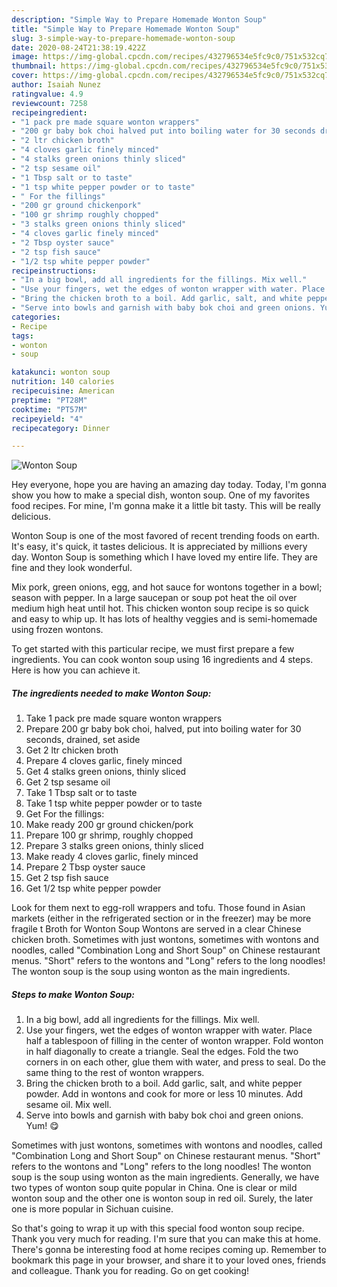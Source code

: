 ```yaml
---
description: "Simple Way to Prepare Homemade Wonton Soup"
title: "Simple Way to Prepare Homemade Wonton Soup"
slug: 3-simple-way-to-prepare-homemade-wonton-soup
date: 2020-08-24T21:38:19.422Z
image: https://img-global.cpcdn.com/recipes/432796534e5fc9c0/751x532cq70/wonton-soup-recipe-main-photo.jpg
thumbnail: https://img-global.cpcdn.com/recipes/432796534e5fc9c0/751x532cq70/wonton-soup-recipe-main-photo.jpg
cover: https://img-global.cpcdn.com/recipes/432796534e5fc9c0/751x532cq70/wonton-soup-recipe-main-photo.jpg
author: Isaiah Nunez
ratingvalue: 4.9
reviewcount: 7258
recipeingredient:
- "1 pack pre made square wonton wrappers"
- "200 gr baby bok choi halved put into boiling water for 30 seconds drained set aside"
- "2 ltr chicken broth"
- "4 cloves garlic finely minced"
- "4 stalks green onions thinly sliced"
- "2 tsp sesame oil"
- "1 Tbsp salt or to taste"
- "1 tsp white pepper powder or to taste"
- " For the fillings"
- "200 gr ground chickenpork"
- "100 gr shrimp roughly chopped"
- "3 stalks green onions thinly sliced"
- "4 cloves garlic finely minced"
- "2 Tbsp oyster sauce"
- "2 tsp fish sauce"
- "1/2 tsp white pepper powder"
recipeinstructions:
- "In a big bowl, add all ingredients for the fillings. Mix well."
- "Use your fingers, wet the edges of wonton wrapper with water. Place half a tablespoon of filling in the center of wonton wrapper. Fold wonton in half diagonally to create a triangle. Seal the edges. Fold the two corners in on each other, glue them with water, and press to seal. Do the same thing to the rest of wonton wrappers."
- "Bring the chicken broth to a boil. Add garlic, salt, and white pepper powder. Add in wontons and cook for more or less 10 minutes. Add sesame oil. Mix well."
- "Serve into bowls and garnish with baby bok choi and green onions. Yum! 😋"
categories:
- Recipe
tags:
- wonton
- soup

katakunci: wonton soup 
nutrition: 140 calories
recipecuisine: American
preptime: "PT28M"
cooktime: "PT57M"
recipeyield: "4"
recipecategory: Dinner

---
```



![Wonton Soup](https://img-global.cpcdn.com/recipes/432796534e5fc9c0/751x532cq70/wonton-soup-recipe-main-photo.jpg)

Hey everyone, hope you are having an amazing day today. Today, I'm gonna show you how to make a special dish, wonton soup. One of my favorites food recipes. For mine, I'm gonna make it a little bit tasty. This will be really delicious.

Wonton Soup is one of the most favored of recent trending foods on earth. It's easy, it's quick, it tastes delicious. It is appreciated by millions every day. Wonton Soup is something which I have loved my entire life. They are fine and they look wonderful.

Mix pork, green onions, egg, and hot sauce for wontons together in a bowl; season with pepper. In a large saucepan or soup pot heat the oil over medium high heat until hot. This chicken wonton soup recipe is so quick and easy to whip up. It has lots of healthy veggies and is semi-homemade using frozen wontons.


To get started with this particular recipe, we must first prepare a few ingredients. You can cook wonton soup using 16 ingredients and 4 steps. Here is how you can achieve it.

<!--inarticleads1-->

##### The ingredients needed to make Wonton Soup:

1. Take 1 pack pre made square wonton wrappers
1. Prepare 200 gr baby bok choi, halved, put into boiling water for 30 seconds, drained, set aside
1. Get 2 ltr chicken broth
1. Prepare 4 cloves garlic, finely minced
1. Get 4 stalks green onions, thinly sliced
1. Get 2 tsp sesame oil
1. Take 1 Tbsp salt or to taste
1. Take 1 tsp white pepper powder or to taste
1. Get  For the fillings:
1. Make ready 200 gr ground chicken/pork
1. Prepare 100 gr shrimp, roughly chopped
1. Prepare 3 stalks green onions, thinly sliced
1. Make ready 4 cloves garlic, finely minced
1. Prepare 2 Tbsp oyster sauce
1. Get 2 tsp fish sauce
1. Get 1/2 tsp white pepper powder


Look for them next to egg-roll wrappers and tofu. Those found in Asian markets (either in the refrigerated section or in the freezer) may be more fragile t Broth for Wonton Soup Wontons are served in a clear Chinese chicken broth. Sometimes with just wontons, sometimes with wontons and noodles, called &#34;Combination Long and Short Soup&#34; on Chinese restaurant menus. &#34;Short&#34; refers to the wontons and &#34;Long&#34; refers to the long noodles! The wonton soup is the soup using wonton as the main ingredients. 

<!--inarticleads2-->

##### Steps to make Wonton Soup:

1. In a big bowl, add all ingredients for the fillings. Mix well.
1. Use your fingers, wet the edges of wonton wrapper with water. Place half a tablespoon of filling in the center of wonton wrapper. Fold wonton in half diagonally to create a triangle. Seal the edges. Fold the two corners in on each other, glue them with water, and press to seal. Do the same thing to the rest of wonton wrappers.
1. Bring the chicken broth to a boil. Add garlic, salt, and white pepper powder. Add in wontons and cook for more or less 10 minutes. Add sesame oil. Mix well.
1. Serve into bowls and garnish with baby bok choi and green onions. Yum! 😋


Sometimes with just wontons, sometimes with wontons and noodles, called &#34;Combination Long and Short Soup&#34; on Chinese restaurant menus. &#34;Short&#34; refers to the wontons and &#34;Long&#34; refers to the long noodles! The wonton soup is the soup using wonton as the main ingredients. Generally, we have two types of wonton soup quite popular in China. One is clear or mild wonton soup and the other one is wonton soup in red oil. Surely, the later one is more popular in Sichuan cuisine. 

So that's going to wrap it up with this special food wonton soup recipe. Thank you very much for reading. I'm sure that you can make this at home. There's gonna be interesting food at home recipes coming up. Remember to bookmark this page in your browser, and share it to your loved ones, friends and colleague. Thank you for reading. Go on get cooking!

